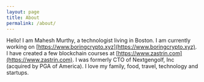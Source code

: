 ```yaml
---
layout: page
title: About
permalink: /about/
---
```


Hello! I am Mahesh Murthy, a technologist living in Boston. I am currently working on [https://www.boringcrypto.xyz](https://www.boringcrypto.xyz). I have created a few blockchain courses at [https://www.zastrin.com](https://www.zastrin.com). I was formerly CTO of Nextgengolf, Inc (acquired by PGA of America). I love my family, food, travel, technology and startups.
